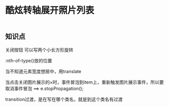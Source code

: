 # 酷炫转轴展开照片列表
![]()


## 知识点
关闭按钮
可以写两个小长方形旋转

:nth-of-type()放的位置

当不知道元素宽度想居中，用translate


当点击关闭图片展示的×时，事件冒泡到item上，重新触发图片展示事件，所以要取消事件冒泡 ==> e.stopPropagation();


transition过渡，是在写在哪个类名，就是到这个类名有过渡